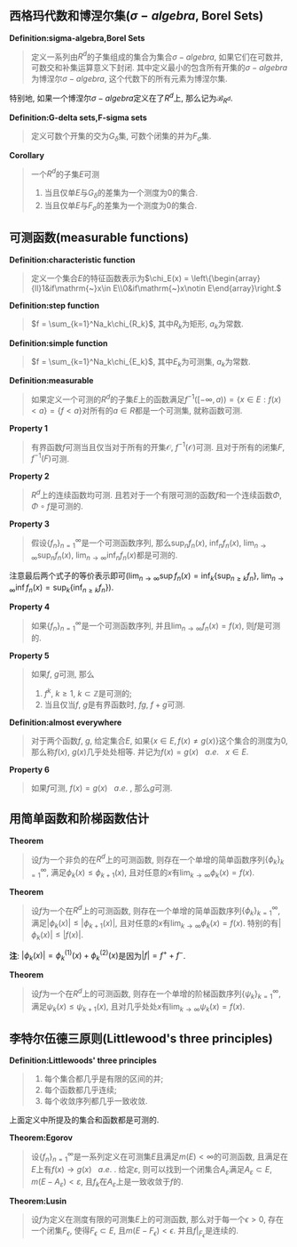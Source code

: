 ## 西格玛代数和博涅尔集($\sigma-algebra$, Borel Sets)

**Definition:sigma-algebra,Borel Sets**

> 定义一系列由$R^d$的子集组成的集合为集合$\sigma-algebra$, 如果它们在可数并, 可数交和补集运算意义下封闭. 其中定义最小的包含所有开集的$\sigma-algebra$为博涅尔$\sigma-algebra$, 这个代数下的所有元素为博涅尔集.

特别地, 如果一个博涅尔$\sigma-algebra$定义在了$R^d$上, 那么记为$\mathcal{B}_{R^d}$.

**Definition:G-delta sets,F-sigma sets**

> 定义可数个开集的交为$G_{\delta}$集, 可数个闭集的并为$F_\sigma$集. 

**Corollary**

> 一个$R^d$的子集$E$可测
>
> 1. 当且仅单$E$与$G_\delta$的差集为一个测度为$0$的集合.
> 2. 当且仅单$E$与$F_\sigma$的差集为一个测度为$0$的集合.

## 可测函数(measurable functions)

**Definition:characteristic function**

> 定义一个集合$E$的特征函数表示为$\chi_E(x) = \left\{\begin{array}{ll}1&if\mathrm{~}x\in E\\0&if\mathrm{~}x\notin E\end{array}\right.$ 

**Definition:step function**

> $f = \sum_{k=1}^Na_k\chi_{R_k}$, 其中$R_k$为矩形, $a_k$为常数.

**Definition:simple function**

> $f = \sum_{k=1}^Na_k\chi_{E_k}$, 其中$E_k$为可测集, $a_k$为常数.

**Definition:measurable**

> 如果定义一个可测的$R^d$的子集$E$上的函数满足$f^{-1}([-\infty,a))=\{x\in E:f(x)<a\}=\{f<a\}$对所有的$a\in R$都是一个可测集, 就称函数可测. 

**Property 1**

> 有界函数$f$可测当且仅当对于所有的开集$\mathcal{O}$, $f^{-1}(\mathcal{O})$可测. 且对于所有的闭集$F$, $f^{-1}(F)$可测. 

**Property 2**

> $R^d$上的连续函数均可测. 且若对于一个有限可测的函数$f$和一个连续函数$\Phi$, $\Phi\circ f$是可测的. 

**Property 3**

> 假设$\{f_n\}_{n=1}^\infty$是一个可测函数序列, 那么$\sup_nf_n(x)$, $\inf_nf_n(x)$, $\lim_{n\rightarrow \infty}\sup_nf_n(x)$, $\lim_{n\rightarrow \infty}\inf_nf_n(x)$都是可测的.

注意最后两个式子的等价表示即可($\lim_{n\to\infty}\sup f_n(x)=\inf_k\left\{\sup_{n\geq k}f_n\right\}$, $\lim_{n\to\infty}\inf f_n(x)=\sup_k\{\inf_{n\geq k}f_n\}$).

**Property 4**

> 如果$\{f_n\}_{n=1}^\infty$是一个可测函数序列, 并且$\lim_{n\to\infty}f_n(x)=f(x)$, 则$f$是可测的.

**Property 5**

> 如果$f$, $g$可测, 那么
>
> 1. $f^k$, $k \geq 1$, $k \subset \mathbb{Z}$是可测的; 
> 2. 当且仅当$f$, $g$是有界函数时, $fg$, $f+g$可测.

**Definition:almost everywhere**

> 对于两个函数$f$, $g$, 给定集合$E$, 如果$\{x\in E, f(x)\neq g(x)\}$这个集合的测度为$0$, 那么称$f(x)$, $g(x)$几乎处处相等. 并记为$f(x) = g(x)~~~a.e.~~~x\in E$. 

**Property 6**

> 如果$f$可测, $f(x) = g(x)~~~a.e.~$, 那么$g$可测.

## 用简单函数和阶梯函数估计

**Theorem**

> 设$f$为一个非负的在$R^d$上的可测函数, 则存在一个单增的简单函数序列$\{\phi_k\}_{k=1}^\infty$, 满足$\phi_k(x)\leq \phi_{k+1}(x)$, 且对任意的$x$有$\lim_{k\to\infty}\phi_k(x)=f(x)$. 

**Theorem**

> 设$f$为一个在$R^d$上的可测函数, 则存在一个单增的简单函数序列$\{\phi_k\}_{k=1}^\infty$, 满足$|\phi_k(x)|\leq |\phi_{k+1}(x)|$, 且对任意的$x$有$\lim_{k\to\infty}\phi_k(x)=f(x)$. 特别的有$|\phi_k(x)|\leq |f(x)|$. 

**注**: $|\phi_k(x)|=\phi_k^{(1)}(x)+\phi_k^{(2)}(x)$是因为$|f| = f^+ + f^-$. 

**Theorem**

> 设$f$为一个在$R^d$上的可测函数, 则存在一个单增的阶梯函数序列$\{\psi_k\}_{k=1}^\infty$, 满足$\psi_k(x)\leq\psi_{k+1}(x)$, 且对几乎处处$x$有$\lim_{k\to\infty}\psi_k(x)=f(x)$. 

## 李特尔伍德三原则(Littlewood's three principles)

**Definition:Littlewoods' three principles**

> 1. 每个集合都几乎是有限的区间的并;
> 2. 每个函数都几乎连续;
> 3. 每个收敛序列都几乎一致收敛.

上面定义中所提及的集合和函数都是可测的. 

**Theorem:Egorov**

> 设$\{f_n\}_{n=1}^\infty$是一系列定义在可测集$E$且满足$m(E)<\infty$的可测函数, 且满足在$E$上有$f(x) \to g(x)~~~a.e.~$. 给定$\varepsilon$, 则可以找到一个闭集合$A_{\varepsilon}$满足$A_{\varepsilon}\subset E$, $m(E-A_{\varepsilon})<\varepsilon$, 且$f_k$在$A_{\varepsilon}$上是一致收敛于$f$的. 

**Theorem:Lusin**

> 设$f$为定义在测度有限的可测集$E$上的可测函数, 那么对于每一个$\epsilon > 0$, 存在一个闭集$F_\epsilon$, 使得$F_\epsilon \subset E$, 且$m(E-F_{\epsilon})<\epsilon$. 并且$f|_{F_\epsilon}$是连续的.
